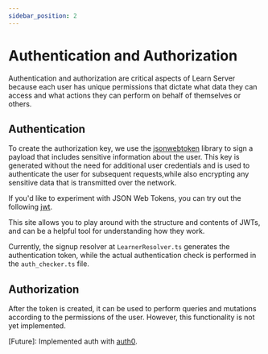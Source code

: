 ```yaml
---
sidebar_position: 2
---
```



# Authentication and Authorization
Authentication and authorization are 
critical aspects of Learn Server because 
each user has unique permissions that 
dictate what data they can access and 
what actions they can perform on behalf 
of themselves or others.
## Authentication
To create the authorization key, we use
the [jsonwebtoken](https://github.com/auth0/node-jsonwebtoken)
library to sign a payload
that includes sensitive information about 
the user. This key is generated without 
the need for additional user credentials 
and is used to authenticate the user for 
subsequent requests,while also encrypting 
any sensitive data that is transmitted over 
the network.

If you'd like to experiment with JSON Web 
Tokens, you can try out the following
[jwt](https://jwt.io/).

This site allows you to 
play around with the structure and contents 
of JWTs, and can be a helpful tool for 
understanding how they work.

Currently, the signup resolver at `LearnerResolver.ts`
generates the authentication token, while the actual 
authentication check is performed in the
`auth_checker.ts` file.

## Authorization
After the token is created, it can be used
to perform queries and mutations according
to the permissions of the user. However, this
functionality is not yet implemented.

[Future]: Implemented auth with [auth0](https://auth0.com/).



